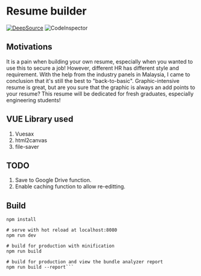 # Resume builder

[![DeepSource](https://deepsource.io/gh/khvmaths/resume.svg/?label=active+issues&show_trend=true)](https://deepsource.io/gh/khvmaths/resume/?ref=repository-badge)
![CodeInspector](https://www.code-inspector.com/project/17315/status/svg)

## Motivations

It is a pain when building your own resume, especially when you wanted to use this to secure a job! However, different HR has different style and requirement. With the help from the industry panels in Malaysia, I came to conclusion that it's still the best to "back-to-basic". Graphic-intensive resume is great, but are you sure that the graphic is always an add points to your resume? This resume will be dedicated for fresh graduates, especially engineering students!

## VUE Library used
1. Vuesax
2. html2canvas
3. file-saver

## TODO
1. Save to Google Drive function.
2. Enable caching function to allow re-editting.

## Build
```# install dependencies
npm install

# serve with hot reload at localhost:8080
npm run dev

# build for production with minification
npm run build

# build for production and view the bundle analyzer report
npm run build --report```
